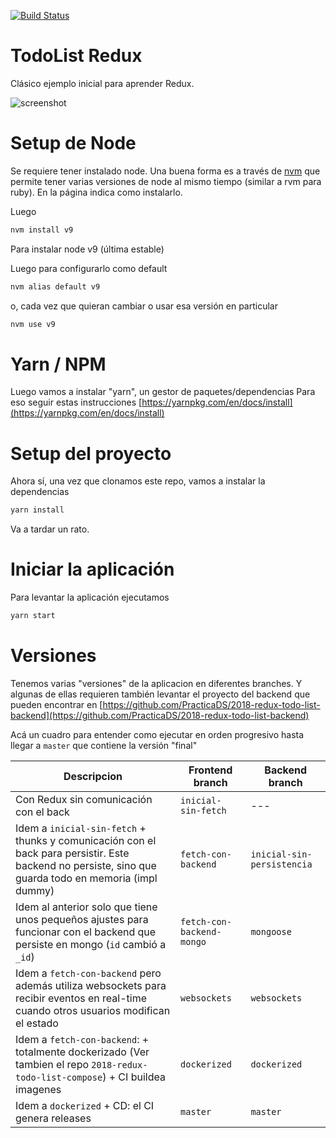 [![Build Status](https://travis-ci.org/PracticaDS/2018-redux-todo-list.svg?branch=master)](https://travis-ci.org/PracticaDS/2018-redux-todo-list)
# TodoList Redux

Clásico ejemplo inicial para aprender Redux.

![screenshot](https://user-images.githubusercontent.com/4428120/37571683-b354df20-2ade-11e8-9137-db83254041bf.png)


# Setup de Node

Se requiere tener instalado node. Una buena forma es a través de [nvm](https://github.com/creationix/nvm) que permite tener varias versiones de node al mismo tiempo (similar a rvm para ruby).
En la página indica como instalarlo.

Luego 

```bash
nvm install v9
```

Para instalar node v9 (última estable)

Luego para configurarlo como default

```bash
nvm alias default v9
```

o, cada vez que quieran cambiar o usar esa versión en particular

```bash
nvm use v9
```

# Yarn / NPM

Luego vamos a instalar "yarn", un gestor de paquetes/dependencias
Para eso seguir estas instrucciones [https://yarnpkg.com/en/docs/install](https://yarnpkg.com/en/docs/install)

# Setup del proyecto

Ahora sí, una vez que clonamos este repo, vamos a instalar la dependencias

```bash
yarn install
```

Va a tardar un rato.

# Iniciar la aplicación

Para levantar la aplicación ejecutamos

```bash
yarn start
```

# Versiones

Tenemos varias "versiones" de la aplicacion en diferentes branches.
Y algunas de ellas requieren también levantar el proyecto del backend que pueden encontrar en [https://github.com/PracticaDS/2018-redux-todo-list-backend](https://github.com/PracticaDS/2018-redux-todo-list-backend)

Acá un cuadro para entender como ejecutar en orden progresivo hasta llegar a `master` que contiene la versión "final"

| Descripcion | Frontend branch | Backend branch |
| ----------- | --------------- | -------------- |
| Con Redux sin comunicación con el back |  `inicial-sin-fetch`  |   ---  |
| Idem a `inicial-sin-fetch` + thunks y comunicación con el back para persistir. Este backend no persiste, sino que guarda todo en memoria (impl dummy) |  `fetch-con-backend` | `inicial-sin-persistencia` |
| Idem al anterior solo que tiene unos pequeños ajustes para funcionar con el backend que persiste en mongo (`id` cambió a `_id`) | `fetch-con-backend-mongo` | `mongoose` |
| Idem a `fetch-con-backend` pero además utiliza websockets para recibir eventos en real-time cuando otros usuarios modifican el estado | `websockets` | `websockets` |
| Idem a `fetch-con-backend`: + totalmente dockerizado (Ver tambien el repo `2018-redux-todo-list-compose`) + CI buildea imagenes | `dockerized` | `dockerized` |
| Idem a `dockerized` + CD: el CI genera releases | `master` | `master` |


